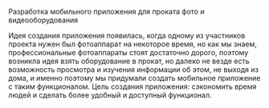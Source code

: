 Разработка мобильного приложения для проката фото и видеооборудования

Идея создания приложения появилась, когда одному из участников проекта нужен был фотоаппарат на некоторое время, но как мы знаем, профессиональные фотоаппараты стоят достаточно дорого, поэтому возникла идея взять оборудование в прокат, но далеко не везде есть возможность просмотра и изучения информации об этом, не выходя из дома, и именно поэтому мы придумали создать мобильное приложение с таким функционалом.
Цель создания приложения: сэкономить время людей и сделать более удобный и доступный функционал.
